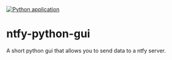 [![Python application](https://github.com/tdavis6/ntfy-gui/actions/workflows/python-app.yml/badge.svg)](https://github.com/tdavis6/ntfy-gui/actions/workflows/python-app.yml)
# ntfy-python-gui

A short python gui that allows you to send data to a ntfy server.
